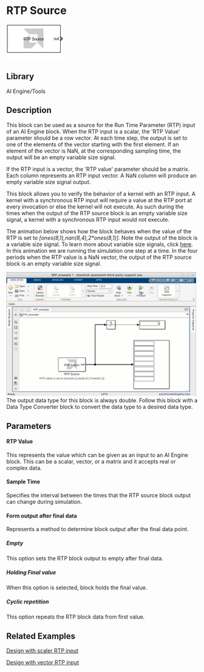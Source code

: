 # RTP Source

  
![](./Images/block.png)  

## Library

AI Engine/Tools

## Description

This block can be used as a source for the Run Time Parameter (RTP) input of an AI Engine
block. When the RTP input is a scalar, the 'RTP Value' parameter should
be a row vector. At each time step, the output is set to one of the
elements of the vector starting with the first element. If an element of
the vector is NaN, at the corresponding sampling time, the output will
be an empty variable size signal.

If the RTP input is a vector, the 'RTP value' parameter should be a
matrix. Each column represents an RTP input vector. A NaN column will
produce an empty variable size signal output.

This block allows you to verify the behavior of a kernel with an RTP input. A kernel with a synchronous RTP input will require a value at the RTP port at every invocation or else the kernel will not execute. As such during the times when the output of the RTP source block is an empty variable size signal, a kernel with a synchronous RTP input would not execute.

The animation below shows how the block behaves when the value of the RTP is set to _[ones(8,1),nan(8,4),2*ones(8,1)\]_. 
Note the output of the block is a variable size signal. To learn more about variable size signals, click [here](../../GEN/variable-size-signal/README.md). In this animation we are running the simulation one step at a time. In the four periods when the RTP value is a NaN vector, the output of the RTP source block is an empty variable size signal.

<img src="./Images/RTP_source.gif" width="500">

<div class="noteBox">
The output data type for this block is always double. Follow this block with a Data Type Converter block to convert the data type to a desired data type.
</div>


## Parameters

#### RTP Value  
This represents the value which can be given as an input to an AI Engine
block. This can be a scalar, vector, or a matrix and it accepts real or
complex data.

#### Sample Time  
Specifies the interval between the times that the RTP source block
output can change during simulation.

#### Form output after final data  
Represents a method to determine block output after the final data
point.

##### Empty  
This option sets the RTP block output to empty after final data.

##### Holding Final value  
When this option is selected, block holds the final value.

##### Cyclic repetition  
This option repeats the RTP block data from first value.

## Related Examples
[Design with scaler RTP input](https://github.com/Xilinx/Vitis_Model_Composer/blob/HEAD/Examples/AIENGINE/Run_Time_Parameters/rtp_scalar/README.md)

[Design with vector RTP input](https://github.com/Xilinx/Vitis_Model_Composer/blob/HEAD/Examples/AIENGINE/Run_Time_Parameters/rtp_vector/README.md)


